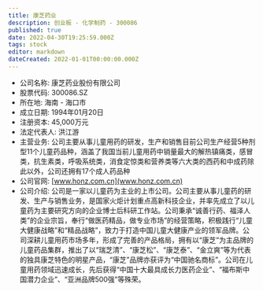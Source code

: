 ```yaml
---
title: 康芝药业
description: 创业板 - 化学制药 - 300086
published: true
date: 2022-04-30T19:25:59.000Z
tags: stock
editor: markdown
dateCreated: 2022-01-01T00:00:00.000Z
---
```


- 公司名称: 康芝药业股份有限公司
- 股票代码: 300086.SZ
- 所在地: 海南 - 海口市
- 成立日期: 1994年01月20日
- 注册资本: 45,000万元
- 法定代表人: 洪江游
- 主营业务: 公司主要从事儿童用药的研发，生产和销售目前公司生产经营5种剂型11个儿童药品种，涵盖了我国当前儿童用药中销量最大的解热镇痛类，感冒类，抗生素类，呼吸系统类，消食定惊类和营养类等六大类的西药和中成药除此以外，公司还拥有17个成人药品种
- 公司官网: [www.honz.com.cn](www.honz.com.cn)
- 公司介绍: 公司是一家以儿童药为主业的上市公司。公司主要从事儿童药的研发、生产与销售业务，是国家火炬计划重点高新科技企业，并率先成立了以儿童药为主要研究方向的企业博士后科研工作站。公司秉承“诚善行药、福泽人类”的企业宗旨，奉行“做医药精品，做专业市场”的经营策略，积极践行“儿童大健康战略”和“精品战略”，致力于打造中国儿童大健康产业的领军品牌。公司深耕儿童用药市场多年，形成了完善的产品格局，拥有以“康芝”为主品牌的儿童药品集群，推出了以“瑞芝清”、“康芝松”、“康芝泰”、“金立爽”等为代表的独具康芝特色的明星产品，“康芝”品牌亦获评为“中国驰名商标”。公司在儿童用药领域迅速成长，先后获得“中国十大最具成长力医药企业”、“福布斯中国潜力企业”、“亚洲品牌500强”等殊荣。


